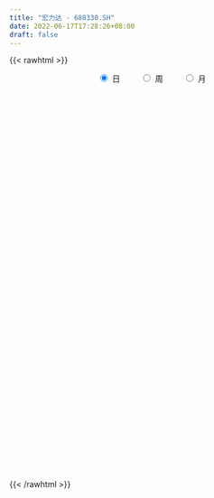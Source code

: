 ```yaml
---
title: "宏力达 - 688330.SH"
date: 2022-06-17T17:28:26+08:00
draft: false
---
```

{{< rawhtml >}}
    <div style="text-align: center">
        <label style="padding: 1rem;"><input style="margin-right: .5rem" type="radio" name="period" value="D" checked onclick="period_change(this)">日</label>
        <label style="padding: 1rem;"><input style="margin-right: .5rem" type="radio" name="period" value="W" onclick="period_change(this)">周</label>
        <label style="padding: 1rem;"><input style="margin-right: .5rem" type="radio" name="period" value="M" onclick="period_change(this)">月</label>
    </div>
    <div id="chart" style="height: 700px;"></div> 
    <script type="text/javascript">
        const D_v = [146269.71,71281.01,57963.98,33658.99,30728.13,21415.64,20253.6,13750.76,11403.77,17312.67,16075.34,25598.74,14255.57,22022.87,16744.02,13121.7,14633.72,22833.89,13486.58,21467.13,12159.77,10690.42,9192.38,10697.04,23006.21,17593.4,11447.75,12723.6,10630.77,12177.67,12491.0,7753.91,7698.31,6684.13,7214.96,8028.4,5214.89,5578.68,11503.96,10199.57,6807.73,7841.97,5442.6,4714.24,10606.39,8291.96,5976.35,4729.84,9345.47,7244.89,9203.89,5343.9,5764.04,4881.79,10972.51,6113.51,9024.28,7504.75,7548.25,8452.47,8716.91,6512.84,9175.28,5092.93,16361.35,6524.27,8468.81,4925.78,5840.09,5159.54,4970.03,6667.54,4424.51,6163.06,3943.42,7055.96,5966.86,3644.15,5006.52,5741.87,4226.76,3872.19,3456.86,4657.72,6009.56,5461.0,6581.18,4138.4,12433.72,5668.42,5756.09,4510.72,4089.0,5063.1,4047.59,6162.9,7961.79,7970.83,5216.27,3535.02,2971.93,4028.15,9845.51,5212.32,4469.7,7058.23,6358.38,9481.88,8828.01,5171.52,3475.06,5109.39,4086.22,2455.57,3472.48,3207.11,3409.09,2836.52,4553.92,3268.01,10492.26,6064.26,3074.02,6471.87,3207.54,5039.6,3975.4,4470.84,3165.16,2589.05,4122.91,3606.93,6305.14,4810.29,4360.7,2016.31,2359.74,2408.65,1816.15,1573.56,1550.32,2476.86,3790.08,2370.97,1818.13,1965.99,2012.49,1643.0,2674.82,2739.71,3982.62,4604.96,5298.68,8983.66,5887.94,5001.04,2969.22,3553.77,2888.03,3665.19,4475.63,3196.22,1952.69,2207.43,2363.52,1975.64,2063.3,4737.04,3175.96,7608.54,3383.73,2818.82,3509.3,3463.31,10039.84,4710.56,5878.84,4344.35,5868.92,13555.12,6731.23,5361.57,3394.54,3921.92,4590.54,3309.82,2720.09,3388.92,5914.34,12115.47,9850.22,11500.45,7336.48,9012.03,6983.35,12282.61,6489.43,5372.68,9992.52,4273.55,3776.41,5972.89,9257.71,9801.87,7657.9,32885.15,15747.97,12979.31,10527.83,8183.61,9816.19,15649.87,15814.93,11239.14,11130.35,8894.85,8781.6,8044.54,7204.28,10351.65,17237.67,11066.79,7673.28,6231.59,15435.89,6483.85,8312.93,7535.44,4293.75,6844.48,9087.6,11018.26,13243.87,8217.07,12211.0,3745.61,5474.26,7072.59,6488.35,4824.61,9563.22,4885.83,9631.68,6869.86,7404.3,3758.38,5029.38,3544.96,2970.03,5912.35,27477.81,17491.71,12431.12,8685.67,14212.79,10691.59,6651.32,10135.2,9070.64,16895.43,31513.59,30282.75,18860.85,31765.98,60817.57,27591.6,19523.87,19542.88,18505.4,21445.33,17422.19,43237.59,25972.76,15453.73,19684.08,10020.39,18695.24,13496.88,15382.27,11007.67,19191.75,9604.28,11580.58,10330.21,17704.54,27219.0,20688.39,13813.2,12620.18,8684.28,7961.99,10201.56,9897.78,13337.04,21953.86,24343.02,17968.33,21133.58,13329.39,10954.45,13495.86,8999.68,12573.09,10523.78,9188.29,25686.58,18351.28,12133.47,13661.91,10105.92,11450.46,8557.06,6222.94,9654.11,7869.59,10202.39,10015.35,7057.63,4508.02,6868.93,6145.01,5935.75,8867.98,6716.92,10514.25,12155.87,12038.34,5942.11,5398.6,8673.35,8616.39,10955.84,9363.76,4817.76,6695.27,4604.98,6525.17,6921.22,12201.44,11246.52,14908.66,10020.1,8153.44,7997.54,13812.95,13274.08,15995.4,7588.71,9211.46,4385.78,8684.1,6403.85,5508.21,4055.3,5421.27,10110.61,4938.38,4404.66,5746.18,10069.7,4261.31,5142.54,6635.48,5367.24,6940.07,6721.42,4925.32,2721.2,4127.08,5472.62,3626.67,9195.99,8757.96,10286.29,7142.39,9265.85,14763.47,10151.05,8439.44,9898.21,15355.7,13949.46,11051.06,9373.79,10337.9,11739.21,8904.56,14494.37,10501.26,12663.73,14791.86,8113.84,10052.86,8498.89,15604.53,10941.91,20466.63,18233.98,9326.22,23572.95,16633.93,20375.05,14878.09,20275.26,12334.67,13556.0,14315.68]
const D_histogram = [0.0,-0.4033276353,-1.0667469777,-1.3409693459,-1.6269586618,-1.8256800522,-1.9347035473,-1.8344297999,-1.6206406673,-1.4759564428,-1.3634901794,-1.1087177581,-0.7551575407,-0.3054379696,-0.0684917088,0.1440809164,0.2660871574,0.5508786146,0.6732651769,0.7675958937,0.7291572432,0.826749033,0.8730519588,0.7736626753,0.9335712453,0.9800107359,0.9972488228,0.9119590217,0.7743718696,0.5526556259,0.2809138957,0.1088465521,-0.0028238486,0.0128229069,-0.0004317171,-0.0470597686,-0.0814215811,-0.0525014357,0.1263671462,0.0455786922,-0.0170516516,-0.1275201038,-0.1885006595,-0.1790989358,-0.3579639106,-0.4429747172,-0.5689926588,-0.5902802456,-0.7425746875,-0.7541546868,-0.9024025689,-0.8935486025,-0.9256908395,-0.8533749424,-0.513216091,-0.2228660717,0.0974950856,0.255000998,0.214802456,0.0050792166,0.1200038714,0.0689909762,0.2923746151,0.3601089061,0.6749963178,0.897005556,0.9641550434,0.9432019102,0.8149222801,0.7116699379,0.5328065146,0.2617448117,0.1437045277,0.0055437016,-0.1297020105,-0.3284873017,-0.3925554081,-0.4540859701,-0.5831558743,-0.763693711,-0.8082944936,-0.7213925927,-0.5415769897,-0.4214831275,-0.2369428936,0.0592674708,0.2528161371,0.3636379604,0.5799813296,0.6417550037,0.7589378729,0.8857466903,0.8599510321,0.8565989482,0.7838508118,0.8553429988,0.9234766117,0.9059711191,0.7449349168,0.6315065837,0.4809489267,0.4600580801,0.7215120865,0.8650626864,0.9175587829,0.9738726404,1.0427239176,1.1198292965,0.8821691482,0.6242320639,0.4524765486,0.2003970033,-0.0879940536,-0.2300254007,-0.3821179067,-0.4168008927,-0.3202425624,-0.3053007267,-0.238217347,-0.2090730572,-0.559585737,-0.9024956573,-1.0751031668,-1.221367112,-1.2047366572,-1.0432898007,-0.9101175367,-0.8321210162,-0.7392074095,-0.6528934765,-0.4978097138,-0.4189365806,-0.1874322648,-0.115753799,-0.1873117087,-0.1779051958,-0.0731670097,-0.0467413049,0.0116456939,0.0678328276,0.1157120416,0.1664593765,0.2076684442,0.2249493055,0.2251756577,0.1995094247,0.1661630847,0.1957427236,0.2474501569,0.3429374703,0.4237018692,0.3375145086,0.4171916744,0.6250579643,0.6558895568,0.5700953762,0.4743891344,0.3387536337,0.2131473446,0.0826950853,0.0873198973,0.0051356017,-0.0773846515,-0.1651859026,-0.1772895122,-0.1485668563,-0.1030802831,0.0311743048,0.0780264406,-0.035922107,-0.0933542997,-0.0936325497,-0.1535863175,-0.1759748305,-0.0979386011,-0.0699538601,0.0734089904,0.1441979959,0.2126846596,0.3828669998,0.4193724175,0.4464415941,0.4492053601,0.3602614112,0.2164019702,0.0751649903,-0.0597484287,-0.0673416509,0.0290310298,0.2454379454,0.4498713399,0.6235706997,0.5230580583,0.3996176275,0.4383979834,0.67218773,0.7648908226,0.6751303442,0.8143200164,0.8223771734,0.7625388696,0.6436749028,0.2985730762,0.1788008393,0.1544396516,0.5035118681,0.5624006394,0.4248283511,0.1882305197,0.0240691446,-0.2080314488,0.098541599,0.4303352271,0.6440526636,0.8246977209,0.7767058816,0.6576301903,0.4176953567,0.1436284246,0.2489428802,-0.2781330772,-0.6595827861,-0.8937956987,-0.9971577584,-1.2826771521,-1.3900624004,-1.5824919493,-1.761562663,-1.7746302571,-1.8059176966,-1.6877918681,-1.3551941388,-0.9312340868,-0.7834568458,-1.0081142322,-1.1068782588,-1.2128465593,-1.1943956185,-1.0483428193,-0.9545757421,-1.0201263643,-0.9589637708,-0.6056111866,-0.1781600287,0.3062800549,0.564221113,0.771964798,0.9068780622,0.9014876253,1.0329381561,1.1151920277,1.4750160136,1.693668065,1.8065994389,1.9932009956,2.0457267994,1.8529998344,1.6579371633,1.3529854553,1.3041281489,1.7631809288,2.211917763,2.3065355089,2.8326848948,3.8237393068,4.5502943261,4.6758729515,4.2684084097,3.9762633096,3.5514137547,3.3294277917,2.199051486,1.4087145177,0.6986963039,0.2188761074,-0.2751630219,-1.0215375212,-1.6197731618,-1.7742085082,-2.0397519974,-2.6320589898,-2.6831120643,-2.7792428364,-2.6452792866,-2.0962272897,-1.8266571062,-1.3765534888,-1.2013424875,-1.1857303011,-1.2829455199,-1.065057926,-1.2585505787,-1.27248924,-1.8326833403,-2.440063989,-2.9107072745,-3.3958046278,-3.7361767958,-3.769303009,-3.6461127699,-3.7013390284,-3.5347829368,-3.5087758158,-3.1845130935,-2.800474278,-1.8253790361,-1.0532724989,-0.1733302277,0.4738359406,0.9988093201,1.199141756,1.090863258,0.8312720201,0.9212382135,0.669547046,0.3742856805,-0.0057735853,-0.4515930469,-0.5766344188,-0.9567035727,-0.9805661078,-0.9940212933,-1.0700963951,-1.0117912195,-0.3071376713,0.6106803407,1.4262527299,1.8688063977,2.0877527969,1.8854672443,1.9462205834,1.6626141454,1.7026576111,1.6779262989,1.5494407529,1.4197547797,1.1186566244,0.7795145964,0.2072527669,-0.3928909455,-0.7643653051,-0.7555949979,-0.5678590808,-0.7155636749,-0.6569853545,-0.2594498022,0.2032922933,0.3465026257,0.5434301657,0.5920715941,0.9216714154,1.0863506457,1.0121076299,0.8624500593,0.8724293468,1.4215725842,1.6907801388,1.7793270287,1.4938623212,0.6141153043,0.0205276742,-0.4417646415,-0.6854798647,-0.8601816851,-1.3857507207,-1.8210055584,-1.7297914018,-1.5742790361,-1.7793376058,-1.8139604432,-1.7849476976,-2.2757356589,-2.3926007383,-1.8761454985,-1.3741842467,-0.663258371,0.0331198918,0.2530299757,0.183892285,0.224607897,0.4719299849,0.1314376976,-0.0123801015,-0.2672277041,-0.1833048756,-0.2401115095,-0.3394798257,-0.2795763732,-0.1102221325,-0.2950695069,-0.4694755937,-0.5537342852,-0.4264779501,-0.1653271089,0.3968148364,0.7419914804,1.3296148203,1.8522077096,1.9367488197,1.4455966338,0.8209179458,0.3521068449,0.0807068778,-0.0778052167,-0.3210859759,-0.3359789045,-0.2259597655]
const D_fast = [0.0,-0.5041595442,-1.434265631,-2.0437303357,-2.736459317,-3.3916007204,-3.9843001023,-4.342633805,-4.5340048391,-4.7583097253,-4.9867160068,-5.009123025,-4.8443521928,-4.470992114,-4.2511687804,-4.0025759261,-3.8140478958,-3.3915367849,-3.1008339284,-2.8146042382,-2.6707535779,-2.3664745298,-2.1019086143,-2.0078822291,-1.6145808477,-1.3231386731,-1.0565883806,-0.9138884262,-0.8578826109,-0.9414349481,-1.1429482044,-1.2878039099,-1.4001802729,-1.3813277906,-1.3946903439,-1.4530833375,-1.5078005453,-1.4920057588,-1.2815453903,-1.3509391713,-1.4178324279,-1.5601809062,-1.6682866267,-1.703659637,-1.9720155894,-2.1677700753,-2.4360361817,-2.6048938299,-2.9428319436,-3.1429506146,-3.516799139,-3.7313323232,-3.9948972701,-4.1359251086,-3.92407028,-3.6894367786,-3.3447018498,-3.1234456879,-3.109943616,-3.3183970511,-3.1734714285,-3.2072365797,-2.910759287,-2.7529977695,-2.2693612784,-1.8231006511,-1.5149124029,-1.3000650586,-1.2246141187,-1.1499489763,-1.195610771,-1.4012362709,-1.4833504231,-1.6201253237,-1.7877965385,-2.0687036551,-2.2309106136,-2.4059626681,-2.6808215408,-3.0522828053,-3.2989572113,-3.3924034586,-3.347982103,-3.3332590226,-3.2079545121,-2.8969272801,-2.6401745794,-2.4384432661,-2.0771045645,-1.8548921395,-1.547974802,-1.199729312,-1.0105372123,-0.7997395591,-0.6765249925,-0.3911970558,-0.0921942899,0.1167929971,0.1419905241,0.186438837,0.1561184116,0.250242085,0.6920741131,1.0518903845,1.3337761768,1.6335581944,1.963090451,2.320153154,2.3030352928,2.2011562244,2.1425198463,1.9405395519,1.6301499815,1.4306122842,1.1829903016,1.0441070924,1.0606047821,0.9992214361,1.0067504791,0.9836265045,0.4932173905,-0.0753164441,-0.5166997453,-0.9683054685,-1.252859178,-1.3522347716,-1.4465918918,-1.5766256254,-1.668513871,-1.7454233071,-1.7147919729,-1.7406529849,-1.5560067352,-1.5132667192,-1.6316525561,-1.6667223421,-1.5802759085,-1.5655355299,-1.5042371076,-1.431091767,-1.3542845426,-1.2619223635,-1.1687961849,-1.0952779972,-1.0387577306,-1.0145466073,-1.0063521762,-0.9278368564,-0.8142668838,-0.6330452029,-0.4463553367,-0.4481640701,-0.2641889858,0.0999417952,0.2947457769,0.3514754404,0.3743664822,0.3234193899,0.251099937,0.141321449,0.1677762353,0.0868758401,-0.0149905759,-0.1440883027,-0.2005142903,-0.2089333485,-0.189216846,-0.047168682,0.019190064,-0.1037390104,-0.184509778,-0.2081961654,-0.3065465126,-0.3729287332,-0.3193771541,-0.3088808781,-0.14716578,-0.0403272755,0.0813305531,0.3472296432,0.4885781652,0.6272577404,0.7423228465,0.7434442504,0.6536853019,0.5312395695,0.3813890434,0.3569604085,0.4605908466,0.7383572485,1.055258478,1.3848505127,1.4151023859,1.391566362,1.5399462137,1.9417828929,2.2257086911,2.3047307987,2.647500475,2.8611519254,2.991948339,3.0340030978,2.7635445403,2.6884725133,2.7027212384,3.177671422,3.3771603531,3.3457951526,3.1562549511,2.9981108621,2.7140024065,3.0452108541,3.484588289,3.8593188914,4.2461383789,4.39232301,4.4376548662,4.3021438719,4.0639840459,4.2315342216,3.6349249949,3.0885795894,2.6309177522,2.2782662529,1.6720775711,1.2171767227,0.6291241866,0.0096628071,-0.4470623513,-0.9298292149,-1.2336513535,-1.2398521589,-1.0487006286,-1.096787599,-1.5734735435,-1.9489571347,-2.3581370751,-2.6382850389,-2.7543179446,-2.8991948029,-3.2197770161,-3.3983553653,-3.1964055778,-2.8134944271,-2.2524843298,-1.8534879934,-1.4527531089,-1.0911203291,-0.8711388598,-0.4814537899,-0.1204019114,0.6081760779,1.2502451456,1.8148263792,2.4997281848,3.0636856884,3.334208682,3.5536303017,3.5869249576,3.8640996884,4.7639477005,5.7656639755,6.4369155986,7.6712362082,9.6182254469,11.4823540477,12.776900911,13.4365384716,14.1384591989,14.6014630826,15.2118340676,14.6312206333,14.1930622944,13.6577181566,13.2326169871,12.6697871022,11.6680282226,10.6648492916,10.0668618181,9.2913803295,8.0410585897,7.3192274991,6.5282860179,6.0009297461,6.0259249206,5.8388308275,5.9447960727,5.8196714521,5.5388510632,5.1208994644,5.0725225769,4.5643922795,4.2323313082,3.2139663728,1.9965697269,0.7982496228,-0.5357988875,-1.8102152544,-2.7856672199,-3.5740051732,-4.5545661889,-5.2717058314,-6.1228926644,-6.5947582154,-6.9108379695,-6.3920874865,-5.8832990741,-5.0466893599,-4.2810642064,-3.5063884969,-3.006270622,-2.8418333055,-2.8936065384,-2.5733307917,-2.6576351976,-2.859325143,-3.2408278051,-3.7995455284,-4.068745505,-4.6879905521,-4.9569946141,-5.2189551229,-5.5625543236,-5.7571969529,-5.1293278225,-4.0588397252,-2.8867041536,-1.9769488863,-1.2360642879,-0.9669830294,-0.4196745446,-0.2876274462,0.1780804223,0.5728306848,0.8317053271,1.0569580488,1.0355240496,0.8912606707,0.3708120329,-0.3275544159,-0.8901201018,-1.070248544,-1.0244773971,-1.3510729099,-1.4567409282,-1.1240678264,-0.6105026576,-0.3806666687,-0.0478815873,0.1487777397,0.7087954147,1.1450623064,1.3238461981,1.3898011424,1.6178877666,2.52242415,3.2143267393,3.7477053864,3.8357062593,3.1094880684,2.5210323568,1.9482988807,1.5332136914,1.1434664497,0.2714597339,-0.6190464934,-0.9602801873,-1.1983375806,-1.8482305517,-2.3363434999,-2.7535676787,-3.8132895547,-4.5283048187,-4.4808859536,-4.3224707634,-3.7773594804,-3.0727012447,-2.7895336669,-2.8126982863,-2.7158307,-2.3505261159,-2.6581589789,-2.8050718034,-3.1267263319,-3.0886297223,-3.2054642336,-3.3897025062,-3.399693147,-3.2578944394,-3.5165091906,-3.8082841758,-4.0309764386,-4.010339591,-3.7905205271,-3.1291748727,-2.5985003586,-1.6784733135,-0.6928284969,-0.1241001819,-0.2538532094,-0.6733024109,-1.0540868005,-1.3053100482,-1.4832734469,-1.8068257,-1.9057133547,-1.8521841571]
const D_slow = [0.0,-0.1008319088,-0.3675186533,-0.7027609897,-1.1095006552,-1.5659206682,-2.049596555,-2.508204005,-2.9133641719,-3.2823532825,-3.6232258274,-3.9004052669,-4.0891946521,-4.1655541445,-4.1826770717,-4.1466568425,-4.0801350532,-3.9424153995,-3.7740991053,-3.5822001319,-3.3999108211,-3.1932235628,-2.9749605731,-2.7815449043,-2.548152093,-2.303149409,-2.0538372033,-1.8258474479,-1.6322544805,-1.494090574,-1.4238621001,-1.3966504621,-1.3973564242,-1.3941506975,-1.3942586268,-1.4060235689,-1.4263789642,-1.4395043231,-1.4079125366,-1.3965178635,-1.4007807764,-1.4326608024,-1.4797859672,-1.5245607012,-1.6140516788,-1.7247953581,-1.8670435228,-2.0146135843,-2.2002572561,-2.3887959278,-2.6143965701,-2.8377837207,-3.0692064306,-3.2825501662,-3.4108541889,-3.4665707069,-3.4421969354,-3.3784466859,-3.324746072,-3.3234762678,-3.2934752999,-3.2762275559,-3.2031339021,-3.1131066756,-2.9443575962,-2.7201062072,-2.4790674463,-2.2432669688,-2.0395363987,-1.8616189143,-1.7284172856,-1.6629810827,-1.6270549508,-1.6256690254,-1.658094528,-1.7402163534,-1.8383552054,-1.951876698,-2.0976656665,-2.2885890943,-2.4906627177,-2.6710108659,-2.8064051133,-2.9117758952,-2.9710116185,-2.9561947508,-2.8929907166,-2.8020812265,-2.6570858941,-2.4966471432,-2.3069126749,-2.0854760023,-1.8704882443,-1.6563385073,-1.4603758043,-1.2465400546,-1.0156709017,-0.7891781219,-0.6029443927,-0.4450677468,-0.3248305151,-0.2098159951,-0.0294379734,0.1868276981,0.4162173939,0.659685554,0.9203665334,1.2003238575,1.4208661446,1.5769241605,1.6900432977,1.7401425485,1.7181440351,1.6606376849,1.5651082083,1.4609079851,1.3808473445,1.3045221628,1.2449678261,1.1926995618,1.0528031275,0.8271792132,0.5584034215,0.2530616435,-0.0481225208,-0.308944971,-0.5364743551,-0.7445046092,-0.9293064615,-1.0925298307,-1.2169822591,-1.3217164043,-1.3685744705,-1.3975129202,-1.4443408474,-1.4888171463,-1.5071088988,-1.518794225,-1.5158828015,-1.4989245946,-1.4699965842,-1.4283817401,-1.376464629,-1.3202273027,-1.2639333883,-1.2140560321,-1.1725152609,-1.12357958,-1.0617170408,-0.9759826732,-0.8700572059,-0.7856785787,-0.6813806601,-0.5251161691,-0.3611437799,-0.2186199358,-0.1000226522,-0.0153342438,0.0379525924,0.0586263637,0.080456338,0.0817402384,0.0623940756,0.0210975999,-0.0232247781,-0.0603664922,-0.086136563,-0.0783429868,-0.0588363766,-0.0678169034,-0.0911554783,-0.1145636157,-0.1529601951,-0.1969539027,-0.221438553,-0.238927018,-0.2205747704,-0.1845252714,-0.1313541065,-0.0356373566,0.0692057478,0.1808161463,0.2931174863,0.3831828392,0.4372833317,0.4560745793,0.4411374721,0.4243020594,0.4315598168,0.4929193032,0.6053871381,0.761279813,0.8920443276,0.9919487345,1.1015482303,1.2695951628,1.4608178685,1.6296004545,1.8331804586,2.038774752,2.2294094694,2.3903281951,2.4649714641,2.509671674,2.5482815868,2.6741595539,2.8147597137,2.9209668015,2.9680244314,2.9740417176,2.9220338554,2.9466692551,3.0542530619,3.2152662278,3.421440658,3.6156171284,3.780024676,3.8844485151,3.9203556213,3.9825913413,3.9130580721,3.7481623755,3.5247134508,3.2754240113,2.9547547232,2.6072391231,2.2116161358,1.7712254701,1.3275679058,0.8760884817,0.4541405146,0.1153419799,-0.1174665418,-0.3133307532,-0.5653593113,-0.842078876,-1.1452905158,-1.4438894204,-1.7059751252,-1.9446190608,-2.1996506519,-2.4393915945,-2.5907943912,-2.6353343984,-2.5587643847,-2.4177091064,-2.2247179069,-1.9979983913,-1.772626485,-1.514391946,-1.2355939391,-0.8668399357,-0.4434229194,0.0082269403,0.5065271892,1.017958889,1.4812088476,1.8956931385,2.2339395023,2.5599715395,3.0007667717,3.5537462125,4.1303800897,4.8385513134,5.7944861401,6.9320597216,8.1010279595,9.1681300619,10.1621958893,11.050049328,11.8824062759,12.4321691474,12.7843477768,12.9590218528,13.0137408796,12.9449501241,12.6895657438,12.2846224534,11.8410703263,11.331132327,10.6731175795,10.0023395634,9.3075288543,8.6462090327,8.1221522103,7.6654879337,7.3213495615,7.0210139396,6.7245813644,6.4038449844,6.1375805029,5.8229428582,5.5048205482,5.0466497131,4.4366337159,3.7089568973,2.8600057403,1.9259615414,0.9836357891,0.0721075966,-0.8532271605,-1.7369228946,-2.6141168486,-3.410245122,-4.1103636915,-4.5667084505,-4.8300265752,-4.8733591321,-4.754900147,-4.505197817,-4.205412378,-3.9326965635,-3.7248785585,-3.4945690051,-3.3271822436,-3.2336108235,-3.2350542198,-3.3479524815,-3.4921110862,-3.7312869794,-3.9764285063,-4.2249338297,-4.4924579284,-4.7454057333,-4.8221901512,-4.669520066,-4.3129568835,-3.8457552841,-3.3238170848,-2.8524502738,-2.3658951279,-1.9502415916,-1.5245771888,-1.1050956141,-0.7177354259,-0.3627967309,-0.0831325748,0.1117460743,0.163559266,0.0653365296,-0.1257547966,-0.3146535461,-0.4566183163,-0.635509235,-0.7997555737,-0.8646180242,-0.8137949509,-0.7271692945,-0.591311753,-0.4432938545,-0.2128760006,0.0587116608,0.3117385682,0.5273510831,0.7454584198,1.1008515658,1.5235466005,1.9683783577,2.341843938,2.4953727641,2.5005046826,2.3900635223,2.2186935561,2.0036481348,1.6572104546,1.201959065,0.7695112146,0.3759414555,-0.0688929459,-0.5223830567,-0.9686199811,-1.5375538958,-2.1357040804,-2.604740455,-2.9482865167,-3.1141011095,-3.1058211365,-3.0425636426,-2.9965905713,-2.9404385971,-2.8224561008,-2.7895966764,-2.7926917018,-2.8594986279,-2.9053248467,-2.9653527241,-3.0502226805,-3.1201167738,-3.147672307,-3.2214396837,-3.3388085821,-3.4772421534,-3.5838616409,-3.6251934182,-3.5259897091,-3.340491839,-3.0080881339,-2.5450362065,-2.0608490016,-1.6994498431,-1.4942203567,-1.4061936454,-1.386016926,-1.4054682302,-1.4857397241,-1.5697344503,-1.6262243916]
const D_data = [['2020-10-15', 118.0, 108.5, 100.85, 120.0],['2020-10-16', 102.68, 102.18, 101.11, 107.66],['2020-10-19', 102.0, 95.4, 95.0, 103.49],['2020-10-20', 94.5, 96.69, 94.5, 98.81],['2020-10-21', 96.59, 93.7, 93.7, 97.58],['2020-10-22', 93.55, 91.9, 91.3, 93.62],['2020-10-23', 92.0, 90.42, 90.12, 93.28],['2020-10-26', 90.4, 91.18, 90.02, 92.46],['2020-10-27', 90.45, 91.68, 90.3, 91.98],['2020-10-28', 91.59, 90.1, 88.88, 91.6],['2020-10-29', 88.7, 88.76, 88.11, 89.67],['2020-10-30', 92.18, 90.01, 90.0, 94.3],['2020-11-02', 90.95, 91.58, 90.48, 92.15],['2020-11-03', 91.6, 93.95, 91.56, 94.16],['2020-11-04', 93.9, 92.4, 91.5, 93.95],['2020-11-05', 93.4, 92.75, 92.1, 93.6],['2020-11-06', 92.79, 92.1, 91.45, 93.85],['2020-11-09', 92.5, 95.0, 92.5, 95.6],['2020-11-10', 95.5, 94.01, 93.58, 95.5],['2020-11-11', 93.9, 94.3, 93.71, 96.58],['2020-11-12', 94.14, 92.89, 92.72, 95.63],['2020-11-13', 93.06, 94.91, 92.5, 95.4],['2020-11-16', 95.29, 94.9, 94.2, 95.3],['2020-11-17', 94.8, 93.18, 92.55, 94.88],['2020-11-18', 93.09, 96.9, 92.65, 97.44],['2020-11-19', 96.45, 96.46, 96.08, 98.45],['2020-11-20', 96.5, 96.75, 96.0, 98.28],['2020-11-23', 96.31, 95.77, 95.58, 97.8],['2020-11-24', 96.0, 94.94, 94.6, 96.76],['2020-11-25', 95.04, 93.22, 93.22, 95.3],['2020-11-26', 93.0, 91.38, 91.07, 93.24],['2020-11-27', 91.45, 91.38, 90.49, 92.04],['2020-11-30', 91.55, 91.21, 90.9, 92.4],['2020-12-01', 91.3, 92.35, 91.08, 92.46],['2020-12-02', 92.11, 91.8, 91.56, 92.35],['2020-12-03', 91.88, 91.0, 90.8, 92.15],['2020-12-04', 90.56, 90.68, 90.52, 91.3],['2020-12-07', 90.8, 91.2, 90.54, 91.78],['2020-12-08', 91.36, 93.47, 91.03, 94.18],['2020-12-09', 93.5, 90.35, 90.0, 93.99],['2020-12-10', 90.55, 90.0, 89.5, 90.8],['2020-12-11', 89.5, 88.67, 88.21, 90.5],['2020-12-14', 88.67, 88.49, 87.81, 89.36],['2020-12-15', 88.57, 88.87, 87.88, 88.97],['2020-12-16', 88.88, 85.61, 85.5, 89.0],['2020-12-17', 85.0, 85.51, 83.28, 86.23],['2020-12-18', 85.45, 83.76, 83.69, 85.59],['2020-12-21', 83.69, 83.93, 82.5, 84.18],['2020-12-22', 83.95, 80.98, 80.65, 83.95],['2020-12-23', 80.6, 81.37, 80.26, 82.23],['2020-12-24', 81.18, 78.2, 77.5, 81.62],['2020-12-25', 78.2, 78.68, 77.15, 79.48],['2020-12-28', 78.8, 76.95, 76.71, 78.88],['2020-12-29', 76.71, 77.2, 76.61, 78.08],['2020-12-30', 76.76, 80.65, 76.62, 82.0],['2020-12-31', 80.16, 80.95, 79.41, 81.87],['2021-01-04', 80.7, 82.44, 80.06, 83.87],['2021-01-05', 82.4, 81.35, 80.9, 82.5],['2021-01-06', 81.31, 78.9, 78.59, 81.31],['2021-01-07', 78.9, 75.71, 75.05, 78.9],['2021-01-08', 76.01, 79.1, 75.0, 79.45],['2021-01-11', 79.0, 76.8, 75.94, 79.0],['2021-01-12', 76.01, 80.39, 76.01, 80.88],['2021-01-13', 80.8, 79.04, 78.6, 80.99],['2021-01-14', 79.95, 83.16, 79.3, 85.12],['2021-01-15', 83.07, 83.68, 82.12, 84.1],['2021-01-18', 83.78, 82.9, 82.5, 85.3],['2021-01-19', 82.71, 82.35, 82.18, 83.83],['2021-01-20', 82.65, 81.0, 80.6, 82.65],['2021-01-21', 80.66, 81.02, 80.1, 81.67],['2021-01-22', 81.1, 79.55, 79.5, 81.38],['2021-01-25', 79.2, 77.25, 76.82, 79.3],['2021-01-26', 77.0, 78.04, 76.67, 78.89],['2021-01-27', 78.02, 76.92, 76.39, 78.22],['2021-01-28', 76.47, 75.93, 75.3, 77.76],['2021-01-29', 76.09, 73.8, 72.88, 76.5],['2021-02-01', 73.09, 74.23, 72.23, 74.89],['2021-02-02', 74.5, 73.31, 72.64, 75.07],['2021-02-03', 73.94, 71.24, 71.1, 73.94],['2021-02-04', 70.44, 68.9, 68.08, 71.4],['2021-02-05', 69.32, 69.02, 68.86, 70.86],['2021-02-08', 69.02, 69.8, 68.18, 71.48],['2021-02-09', 69.85, 70.79, 69.27, 71.23],['2021-02-10', 71.5, 70.06, 69.62, 71.5],['2021-02-18', 70.5, 71.01, 70.5, 71.7],['2021-02-19', 71.39, 73.22, 70.81, 73.44],['2021-02-22', 73.35, 72.97, 72.83, 74.79],['2021-02-23', 72.72, 72.6, 72.5, 73.37],['2021-02-24', 75.0, 74.8, 74.66, 77.74],['2021-02-25', 74.6, 73.74, 73.56, 75.68],['2021-02-26', 73.32, 75.14, 73.02, 75.42],['2021-03-01', 75.21, 76.27, 75.0, 76.66],['2021-03-02', 76.75, 75.05, 74.8, 76.97],['2021-03-03', 75.46, 75.69, 75.1, 76.0],['2021-03-04', 75.28, 75.05, 75.03, 75.9],['2021-03-05', 75.44, 77.32, 74.8, 77.65],['2021-03-08', 77.21, 78.21, 77.0, 79.39],['2021-03-09', 78.21, 77.88, 75.36, 79.58],['2021-03-10', 77.51, 76.16, 76.01, 78.91],['2021-03-11', 76.0, 76.49, 75.01, 76.63],['2021-03-12', 76.51, 75.7, 75.06, 76.57],['2021-03-15', 75.99, 77.2, 75.58, 77.54],['2021-03-16', 79.0, 81.85, 79.0, 83.35],['2021-03-17', 80.59, 82.12, 80.49, 82.44],['2021-03-18', 82.29, 82.27, 80.9, 82.7],['2021-03-19', 81.73, 83.45, 81.61, 84.46],['2021-03-22', 83.67, 84.87, 83.67, 85.48],['2021-03-23', 84.4, 86.39, 84.36, 86.91],['2021-03-24', 86.5, 83.0, 83.0, 87.09],['2021-03-25', 82.96, 82.22, 81.42, 83.8],['2021-03-26', 82.47, 82.8, 81.5, 83.26],['2021-03-29', 82.31, 81.15, 80.99, 82.7],['2021-03-30', 81.27, 79.52, 79.23, 81.6],['2021-03-31', 80.0, 80.3, 79.53, 81.22],['2021-04-01', 80.01, 79.36, 78.74, 80.29],['2021-04-02', 79.1, 80.22, 79.1, 81.29],['2021-04-06', 80.1, 81.94, 79.8, 82.32],['2021-04-07', 81.38, 81.16, 80.4, 81.64],['2021-04-08', 80.85, 82.0, 80.85, 82.93],['2021-04-09', 82.08, 81.78, 81.35, 82.6],['2021-04-12', 79.89, 76.0, 75.89, 80.0],['2021-04-13', 76.0, 73.76, 73.03, 76.7],['2021-04-14', 73.6, 73.8, 73.58, 75.3],['2021-04-15', 73.35, 72.4, 71.1, 73.35],['2021-04-16', 71.64, 73.13, 71.64, 73.28],['2021-04-19', 73.13, 74.5, 72.33, 74.93],['2021-04-20', 74.5, 74.1, 73.82, 75.25],['2021-04-21', 74.1, 73.19, 72.6, 74.1],['2021-04-22', 73.52, 73.09, 72.61, 73.8],['2021-04-23', 72.8, 72.79, 72.33, 73.17],['2021-04-26', 72.52, 73.68, 72.5, 74.51],['2021-04-27', 73.68, 72.81, 72.78, 73.68],['2021-04-28', 72.8, 75.13, 72.52, 75.4],['2021-04-29', 74.68, 73.63, 73.59, 75.1],['2021-04-30', 74.19, 71.51, 71.2, 74.19],['2021-05-06', 71.96, 72.0, 71.0, 72.49],['2021-05-07', 72.64, 73.19, 72.03, 73.57],['2021-05-10', 73.19, 72.3, 71.8, 73.19],['2021-05-11', 72.02, 72.7, 71.53, 72.86],['2021-05-12', 72.7, 72.8, 71.86, 73.0],['2021-05-13', 72.5, 72.84, 72.09, 73.97],['2021-05-14', 73.0, 73.05, 72.58, 73.76],['2021-05-17', 73.4, 73.13, 72.62, 73.7],['2021-05-18', 73.15, 72.97, 72.66, 73.19],['2021-05-19', 72.97, 72.8, 72.37, 72.97],['2021-05-20', 72.8, 72.4, 72.31, 73.14],['2021-05-21', 72.62, 72.12, 72.1, 72.87],['2021-05-24', 72.1, 72.88, 72.08, 72.9],['2021-05-25', 72.81, 73.4, 72.81, 73.73],['2021-05-26', 73.69, 74.44, 73.3, 74.96],['2021-05-27', 74.48, 74.91, 74.11, 75.56],['2021-05-28', 74.87, 72.99, 72.51, 74.88],['2021-05-31', 72.94, 75.25, 72.52, 75.39],['2021-06-01', 75.27, 77.97, 75.26, 78.05],['2021-06-02', 77.6, 76.85, 76.63, 78.37],['2021-06-03', 76.5, 75.69, 75.62, 77.45],['2021-06-04', 75.3, 75.47, 75.3, 76.5],['2021-06-07', 75.88, 74.66, 74.37, 75.88],['2021-06-08', 74.9, 74.3, 74.01, 75.24],['2021-06-09', 74.24, 73.67, 73.45, 74.7],['2021-06-10', 73.5, 75.1, 73.2, 76.0],['2021-06-11', 75.12, 73.85, 73.48, 75.5],['2021-06-15', 73.87, 73.38, 73.08, 74.19],['2021-06-16', 73.36, 72.76, 72.63, 73.73],['2021-06-17', 72.78, 73.3, 72.63, 73.46],['2021-06-18', 73.05, 73.72, 72.89, 74.49],['2021-06-21', 74.87, 74.02, 73.0, 74.87],['2021-06-22', 74.12, 75.58, 74.03, 76.3],['2021-06-23', 75.65, 75.01, 74.9, 75.65],['2021-06-24', 75.79, 72.82, 72.52, 75.79],['2021-06-25', 73.6, 73.0, 72.81, 74.2],['2021-06-28', 72.94, 73.47, 72.78, 73.85],['2021-06-29', 73.88, 72.44, 72.3, 73.88],['2021-06-30', 72.58, 72.53, 72.23, 73.23],['2021-07-01', 73.02, 73.8, 71.68, 74.88],['2021-07-02', 73.5, 73.36, 72.28, 73.92],['2021-07-05', 73.0, 75.24, 73.0, 76.09],['2021-07-06', 75.24, 74.97, 74.31, 75.81],['2021-07-07', 74.97, 75.44, 74.24, 75.65],['2021-07-08', 75.83, 77.59, 75.28, 78.38],['2021-07-09', 77.46, 76.8, 75.42, 77.98],['2021-07-12', 77.0, 77.22, 76.82, 78.7],['2021-07-13', 77.97, 77.39, 76.61, 77.97],['2021-07-14', 77.39, 76.38, 76.0, 77.62],['2021-07-15', 76.3, 75.35, 74.28, 76.38],['2021-07-16', 75.38, 74.79, 74.78, 75.86],['2021-07-19', 75.18, 74.19, 74.0, 75.18],['2021-07-20', 74.0, 75.41, 73.58, 75.85],['2021-07-21', 75.41, 77.0, 75.0, 77.58],['2021-07-22', 76.97, 79.53, 76.33, 81.38],['2021-07-23', 79.2, 80.88, 78.96, 81.58],['2021-07-26', 80.82, 82.05, 79.8, 82.96],['2021-07-27', 81.38, 79.39, 79.36, 82.5],['2021-07-28', 80.74, 79.0, 76.81, 81.45],['2021-07-29', 82.16, 81.29, 79.2, 82.16],['2021-07-30', 81.0, 85.09, 81.0, 85.57],['2021-08-02', 85.0, 84.98, 83.17, 85.98],['2021-08-03', 84.77, 83.5, 83.24, 85.0],['2021-08-04', 83.5, 87.35, 83.5, 87.74],['2021-08-05', 87.35, 87.04, 86.1, 87.99],['2021-08-06', 87.12, 86.99, 85.21, 87.8],['2021-08-09', 87.66, 86.66, 85.02, 87.88],['2021-08-10', 86.08, 83.29, 82.68, 87.5],['2021-08-11', 83.5, 85.4, 83.0, 86.49],['2021-08-12', 85.5, 86.7, 85.4, 87.76],['2021-08-13', 86.27, 92.9, 85.99, 96.2],['2021-08-16', 91.88, 91.19, 88.12, 92.88],['2021-08-17', 90.46, 89.32, 89.0, 94.8],['2021-08-18', 89.87, 87.73, 86.8, 90.99],['2021-08-19', 87.77, 88.06, 86.71, 89.8],['2021-08-20', 87.81, 86.48, 85.87, 89.66],['2021-08-23', 86.48, 93.81, 86.46, 94.15],['2021-08-24', 92.88, 96.5, 92.06, 98.18],['2021-08-25', 96.73, 97.38, 94.82, 98.5],['2021-08-26', 97.51, 99.1, 96.88, 99.96],['2021-08-27', 98.08, 97.74, 96.12, 99.25],['2021-08-30', 97.8, 97.5, 97.0, 103.0],['2021-08-31', 98.82, 95.99, 95.0, 98.82],['2021-09-01', 95.31, 94.95, 91.56, 96.99],['2021-09-02', 94.2, 99.97, 93.68, 100.6],['2021-09-03', 97.0, 91.45, 90.18, 100.81],['2021-09-06', 92.1, 90.98, 88.0, 92.47],['2021-09-07', 91.0, 91.05, 88.7, 91.74],['2021-09-08', 90.93, 91.5, 90.15, 92.5],['2021-09-09', 91.24, 87.69, 86.17, 91.24],['2021-09-10', 88.0, 88.18, 86.38, 89.1],['2021-09-13', 88.98, 85.45, 84.84, 89.0],['2021-09-14', 85.02, 83.55, 83.36, 86.92],['2021-09-15', 83.52, 83.91, 82.83, 84.3],['2021-09-16', 84.39, 82.28, 81.08, 84.39],['2021-09-17', 82.18, 83.08, 79.88, 83.4],['2021-09-22', 82.69, 85.81, 80.74, 86.35],['2021-09-23', 85.86, 88.09, 85.59, 88.48],['2021-09-24', 88.09, 85.46, 85.0, 88.25],['2021-09-27', 85.7, 79.8, 79.0, 86.5],['2021-09-28', 80.56, 79.55, 78.89, 80.56],['2021-09-29', 79.54, 77.83, 77.0, 79.54],['2021-09-30', 78.46, 78.0, 76.5, 79.5],['2021-10-08', 78.28, 78.92, 77.77, 81.5],['2021-10-11', 78.97, 77.85, 77.22, 79.98],['2021-10-12', 77.82, 74.84, 73.69, 77.83],['2021-10-13', 74.78, 75.29, 74.32, 76.26],['2021-10-14', 75.29, 79.09, 74.8, 79.82],['2021-10-15', 79.0, 81.45, 77.77, 82.08],['2021-10-18', 81.39, 84.32, 79.6, 84.76],['2021-10-19', 83.87, 83.49, 83.0, 84.81],['2021-10-20', 85.0, 84.33, 83.51, 85.78],['2021-10-21', 82.57, 84.72, 82.57, 85.66],['2021-10-22', 85.69, 83.77, 83.02, 85.69],['2021-10-25', 84.26, 86.37, 83.24, 86.66],['2021-10-26', 89.47, 87.0, 86.9, 95.77],['2021-10-27', 87.63, 92.57, 86.65, 92.8],['2021-10-28', 90.88, 93.55, 90.5, 95.0],['2021-10-29', 93.0, 94.5, 92.01, 96.88],['2021-11-01', 94.49, 97.8, 92.87, 98.5],['2021-11-02', 97.8, 98.5, 94.56, 99.3],['2021-11-03', 98.0, 96.79, 95.99, 99.8],['2021-11-04', 96.97, 97.36, 96.66, 99.7],['2021-11-05', 96.88, 96.13, 95.51, 98.86],['2021-11-08', 97.8, 99.79, 95.03, 101.12],['2021-11-09', 102.0, 108.9, 102.0, 113.8],['2021-11-10', 110.0, 113.3, 109.0, 116.46],['2021-11-11', 113.0, 112.7, 111.37, 114.93],['2021-11-12', 114.0, 122.5, 114.0, 124.88],['2021-11-15', 132.0, 135.88, 132.0, 144.7],['2021-11-16', 136.51, 141.5, 132.0, 144.43],['2021-11-17', 142.93, 141.06, 136.3, 145.53],['2021-11-18', 143.07, 138.44, 137.22, 144.31],['2021-11-19', 139.0, 142.68, 139.0, 146.66],['2021-11-22', 143.42, 143.61, 141.43, 147.3],['2021-11-23', 143.64, 148.8, 143.64, 149.68],['2021-11-24', 149.9, 137.7, 131.33, 149.9],['2021-11-25', 137.24, 140.0, 137.24, 146.61],['2021-11-26', 142.5, 139.62, 135.0, 142.5],['2021-11-29', 141.0, 141.5, 134.61, 143.0],['2021-11-30', 143.35, 140.51, 139.11, 145.0],['2021-12-01', 142.0, 135.29, 134.0, 142.19],['2021-12-02', 135.29, 134.22, 133.17, 139.28],['2021-12-03', 135.07, 138.1, 134.18, 140.31],['2021-12-06', 139.94, 135.69, 133.0, 139.94],['2021-12-07', 135.7, 128.96, 126.54, 137.0],['2021-12-08', 127.68, 133.34, 127.68, 133.47],['2021-12-09', 131.45, 131.56, 129.49, 134.9],['2021-12-10', 130.55, 133.65, 128.35, 134.66],['2021-12-13', 131.94, 140.0, 131.94, 143.5],['2021-12-14', 140.6, 138.27, 137.18, 147.33],['2021-12-15', 140.58, 142.27, 137.05, 144.6],['2021-12-16', 142.88, 140.51, 138.73, 144.02],['2021-12-17', 140.5, 139.05, 138.11, 144.28],['2021-12-20', 137.0, 137.36, 135.8, 142.96],['2021-12-21', 138.73, 141.59, 137.06, 141.91],['2021-12-22', 142.5, 136.42, 135.5, 142.5],['2021-12-23', 135.0, 137.9, 133.0, 139.98],['2021-12-24', 138.98, 129.0, 128.0, 138.98],['2021-12-27', 110.16, 124.2, 110.16, 127.81],['2021-12-28', 123.31, 121.42, 118.2, 126.0],['2021-12-29', 118.99, 116.58, 115.51, 123.78],['2021-12-30', 116.29, 113.63, 112.74, 117.49],['2021-12-31', 113.57, 113.66, 113.0, 115.99],['2022-01-04', 114.16, 112.96, 111.73, 117.7],['2022-01-05', 112.15, 107.9, 105.6, 112.96],['2022-01-06', 106.9, 107.89, 105.12, 109.49],['2022-01-07', 109.23, 103.51, 102.67, 109.39],['2022-01-10', 103.03, 105.08, 103.0, 107.9],['2022-01-11', 107.82, 104.81, 103.97, 107.82],['2022-01-12', 106.57, 113.43, 106.57, 114.23],['2022-01-13', 112.09, 113.8, 110.61, 115.67],['2022-01-14', 112.66, 118.45, 112.59, 119.78],['2022-01-17', 118.05, 119.11, 118.04, 125.09],['2022-01-18', 119.0, 120.69, 118.49, 122.27],['2022-01-19', 119.2, 118.85, 116.88, 122.0],['2022-01-20', 116.85, 115.57, 113.49, 118.28],['2022-01-21', 112.08, 112.9, 111.2, 115.99],['2022-01-24', 112.76, 117.01, 112.76, 118.78],['2022-01-25', 117.0, 112.44, 111.87, 118.48],['2022-01-26', 115.8, 110.36, 109.21, 115.9],['2022-01-27', 110.11, 107.15, 107.0, 112.86],['2022-01-28', 106.3, 103.43, 103.43, 108.0],['2022-02-07', 105.0, 105.0, 103.85, 107.37],['2022-02-08', 102.88, 99.3, 99.19, 105.86],['2022-02-09', 99.9, 101.34, 98.5, 101.94],['2022-02-10', 101.84, 99.99, 97.53, 102.14],['2022-02-11', 99.78, 97.51, 97.0, 102.5],['2022-02-14', 97.08, 97.65, 96.34, 100.67],['2022-02-15', 98.28, 106.61, 97.01, 106.98],['2022-02-16', 107.18, 113.13, 107.18, 114.96],['2022-02-17', 112.97, 116.73, 111.55, 118.27],['2022-02-18', 116.73, 116.21, 114.34, 118.38],['2022-02-21', 117.95, 116.28, 113.15, 117.95],['2022-02-22', 114.46, 112.2, 111.03, 115.26],['2022-02-23', 113.0, 116.28, 112.2, 119.8],['2022-02-24', 118.72, 112.5, 109.02, 118.72],['2022-02-25', 114.7, 117.0, 113.65, 118.5],['2022-02-28', 116.01, 117.4, 115.0, 119.3],['2022-03-01', 119.0, 116.85, 116.02, 122.58],['2022-03-02', 117.77, 117.25, 113.35, 118.49],['2022-03-03', 117.0, 114.92, 114.02, 118.01],['2022-03-04', 113.44, 113.47, 112.4, 115.84],['2022-03-07', 114.66, 108.49, 107.56, 114.66],['2022-03-08', 109.05, 104.9, 104.28, 111.84],['2022-03-09', 105.02, 104.66, 100.8, 107.2],['2022-03-10', 109.1, 107.8, 107.18, 113.35],['2022-03-11', 107.51, 109.99, 103.54, 110.58],['2022-03-14', 108.43, 105.3, 104.91, 108.5],['2022-03-15', 102.3, 106.99, 102.3, 110.87],['2022-03-16', 110.0, 111.99, 104.08, 112.35],['2022-03-17', 113.07, 115.0, 113.07, 118.8],['2022-03-18', 115.32, 112.75, 110.52, 115.32],['2022-03-21', 113.68, 114.61, 112.64, 119.21],['2022-03-22', 114.0, 113.8, 112.61, 116.25],['2022-03-23', 113.46, 118.91, 113.03, 119.26],['2022-03-24', 118.01, 118.98, 115.23, 119.99],['2022-03-25', 116.9, 117.1, 114.4, 118.98],['2022-03-28', 114.36, 116.36, 113.11, 117.66],['2022-03-29', 116.36, 118.77, 115.29, 119.58],['2022-03-30', 119.6, 128.1, 117.0, 128.1],['2022-03-31', 128.0, 128.25, 125.0, 129.11],['2022-04-01', 127.02, 128.6, 126.02, 128.88],['2022-04-06', 126.66, 125.0, 121.5, 128.6],['2022-04-07', 123.28, 115.58, 113.81, 124.88],['2022-04-08', 115.03, 115.78, 113.2, 116.94],['2022-04-11', 113.18, 114.74, 111.67, 116.35],['2022-04-12', 113.31, 115.44, 113.0, 119.88],['2022-04-13', 113.74, 114.85, 113.18, 118.2],['2022-04-14', 116.0, 107.91, 107.88, 116.72],['2022-04-15', 107.91, 105.35, 102.36, 108.85],['2022-04-18', 102.59, 109.73, 102.3, 110.88],['2022-04-19', 109.98, 109.96, 109.02, 112.48],['2022-04-20', 110.84, 103.98, 103.5, 110.91],['2022-04-21', 105.37, 103.98, 102.03, 107.82],['2022-04-22', 101.11, 103.21, 101.11, 105.49],['2022-04-25', 103.0, 93.63, 90.61, 104.97],['2022-04-26', 97.99, 94.53, 94.03, 100.6],['2022-04-27', 94.5, 101.5, 93.33, 101.96],['2022-04-28', 99.02, 102.38, 99.02, 105.88],['2022-04-29', 103.0, 107.04, 101.4, 107.09],['2022-05-05', 107.01, 109.98, 105.1, 110.02],['2022-05-06', 106.99, 106.17, 102.53, 106.99],['2022-05-09', 105.81, 102.7, 101.2, 106.61],['2022-05-10', 101.7, 103.74, 100.51, 106.5],['2022-05-11', 102.73, 106.98, 102.73, 108.69],['2022-05-12', 105.56, 99.2, 99.2, 105.56],['2022-05-13', 99.6, 100.0, 94.61, 100.69],['2022-05-16', 99.6, 97.01, 95.51, 103.8],['2022-05-17', 96.92, 100.2, 94.69, 100.36],['2022-05-18', 99.65, 97.92, 96.44, 101.6],['2022-05-19', 95.18, 96.3, 95.11, 97.8],['2022-05-20', 96.3, 97.5, 93.83, 98.0],['2022-05-23', 97.0, 98.89, 95.01, 99.78],['2022-05-24', 100.0, 93.79, 93.2, 102.5],['2022-05-25', 93.03, 92.17, 89.0, 94.02],['2022-05-26', 92.0, 91.7, 89.4, 93.38],['2022-05-27', 90.83, 93.57, 90.83, 95.33],['2022-05-30', 94.51, 95.55, 92.6, 95.91],['2022-05-31', 96.0, 101.14, 95.93, 101.6],['2022-06-01', 99.74, 100.85, 99.74, 105.56],['2022-06-02', 100.44, 106.8, 100.44, 107.2],['2022-06-06', 107.0, 109.88, 104.14, 112.16],['2022-06-07', 107.89, 107.23, 106.68, 109.67],['2022-06-08', 105.93, 100.0, 99.06, 107.24],['2022-06-09', 100.01, 95.98, 94.5, 100.5],['2022-06-10', 94.51, 95.23, 93.51, 96.87],['2022-06-13', 93.73, 95.67, 91.9, 96.23],['2022-06-14', 93.95, 95.72, 92.6, 96.1],['2022-06-15', 95.91, 93.2, 92.56, 96.26],['2022-06-16', 93.27, 94.88, 92.66, 97.38],['2022-06-17', 93.66, 96.25, 93.23, 98.3]]
const W_v = [217550.72,164020.34,84141.28,80777.88,80637.79,71936.78,55776.95,34840.69,41931.91,35031.54,35867.99,27731.85,41246.66,43666.67,29364.25,28254.49,24586.16,11986.77,11470.56,34577.81,23873.31,27655.84,30613.91,33314.85,18330.77,14067.54,29309.95,19240.05,23205.97,4376.05,9825.54,11957.66,15645.11,28140.54,17778.84,8499.28,20968.57,24541.83,36378.46,20578.39,33989.04,47114.92,29904.59,65575.52,57254.91,62729.14,51619.74,46891.4,36074.2,32479.2,28503.46,6488.35,35775.2,22707.05,71998.66,50761.54,129318.6,145981.32,123531.6,77278.86,61714.49,92045.31,50082.65,98728.18,46023.08,75883.4,49998.29,44799.07,32325.69,47367.49,43007.94,29564.4,56530.16,58668.68,34193.4,28930.22,20077.19,30806.75,20872.89,44648.48,24914.52,58693.87,54849.83,56123.55,55511.96,88142.13,75359.7]
const W_histogram = [0.0,-0.7504957265,-1.2060043928,-1.2904494802,-1.0890024406,-0.7783450183,-0.8738731695,-0.918962602,-1.0115809979,-1.3119000455,-1.7345175342,-1.738621864,-1.739161202,-1.3231263207,-1.2206362044,-1.4206451122,-1.7346286791,-1.7282174437,-1.3820926365,-0.9171702126,-0.3834767367,-0.0762890931,0.6709711874,1.1172901971,1.2258736471,1.3784899816,0.8959846694,0.5689737954,0.2952808626,0.2575812985,0.2530388512,0.2185240839,0.2814063025,0.504143732,0.5525975795,0.5831026608,0.561777246,0.5767260667,0.8088711628,0.8153313981,1.1950628506,1.6661463223,2.0185762079,2.5294694559,2.3202656339,2.7936936705,2.5437968584,2.0405655653,1.2834921567,0.8814332542,0.0929923817,-0.3617137765,-0.4798341754,-0.393105145,0.355075579,0.8970705103,2.8582243091,5.2045266592,6.1742509372,6.3145350348,5.7262103145,5.3276014535,4.0706729656,1.9947833036,-0.1589266296,-0.6469643564,-1.3715566387,-2.4534715958,-3.4704890486,-2.8144154378,-2.2806329613,-2.1219762417,-2.1987308304,-2.0157794895,-1.5735756603,-0.5321756557,-0.7206356541,-1.5159020004,-2.1173101534,-2.1798677063,-2.1963794326,-2.51639258,-2.7699127264,-3.0534124709,-2.2387708659,-2.3561158475,-2.2426260962]
const W_fast = [0.0,-0.9381196581,-1.6951294227,-2.1021868801,-2.1729904506,-2.0569192829,-2.3709157265,-2.6457458094,-2.9912594549,-3.6195535138,-4.4758003861,-4.9145601818,-5.3498898203,-5.2646365192,-5.467305454,-6.0224756399,-6.7701163766,-7.1957595021,-7.195157854,-6.9595279833,-6.5217036916,-6.2335883212,-5.3185852439,-4.5929436849,-4.1778918231,-3.6806529932,-3.939162138,-4.1239295633,-4.3238022803,-4.2971065198,-4.2383892543,-4.2182730006,-4.0850392064,-3.7362658439,-3.5496626016,-3.373381855,-3.2542629583,-3.095132621,-2.6607697342,-2.4504766493,-1.7719794842,-0.8843594319,-0.0272854944,1.1159751176,1.4868377041,2.6586891583,3.0447415609,3.051651659,2.6154512897,2.4337507007,1.6685579236,1.1234233213,0.8853443785,0.8737971227,1.7107467414,2.4770093004,5.1527191764,8.8001531913,11.3134402036,13.0323580599,13.8755859182,14.8088774206,14.5696171741,12.992423338,10.7989817474,10.1492029315,9.0817214896,7.3864386335,5.5017989186,5.4542686699,5.4178929061,5.0460555652,4.4196182689,4.0986247374,4.1474346516,5.0557907422,4.6871718304,3.512929984,2.3821942926,1.7746698131,1.2090632287,0.2599519363,-0.6860463917,-1.732899254,-1.4779503654,-2.1843243089,-2.6314910816]
const W_slow = [0.0,-0.1876239316,-0.4891250298,-0.8117373999,-1.08398801,-1.2785742646,-1.497042557,-1.7267832075,-1.979678457,-2.3076534683,-2.7412828519,-3.1759383179,-3.6107286184,-3.9415101985,-4.2466692496,-4.6018305277,-5.0354876975,-5.4675420584,-5.8130652175,-6.0423577707,-6.1382269549,-6.1572992281,-5.9895564313,-5.710233882,-5.4037654702,-5.0591429748,-4.8351468075,-4.6929033586,-4.619083143,-4.5546878183,-4.4914281055,-4.4367970845,-4.3664455089,-4.2404095759,-4.102260181,-3.9564845158,-3.8160402043,-3.6718586877,-3.469640897,-3.2658080474,-2.9670423348,-2.5505057542,-2.0458617022,-1.4134943383,-0.8334279298,-0.1350045122,0.5009447024,1.0110860938,1.3319591329,1.5523174465,1.5755655419,1.4851370978,1.3651785539,1.2669022677,1.3556711624,1.57993879,2.2944948673,3.5956265321,5.1391892664,6.7178230251,8.1493756037,9.4812759671,10.4989442085,10.9976400344,10.957908377,10.7961672879,10.4532781282,9.8399102293,8.9722879672,8.2686841077,7.6985258674,7.168031807,6.6183490993,6.114404227,5.7210103119,5.587966398,5.4078074844,5.0288319844,4.499504446,3.9545375194,3.4054426613,2.7763445163,2.0838663347,1.3205132169,0.7608205005,0.1717915386,-0.3888649854]
const W_data = [['2020-10-16', 118.0, 102.18, 100.85, 120.0],['2020-10-23', 102.0, 90.42, 90.12, 103.49],['2020-10-30', 90.4, 90.01, 88.11, 94.3],['2020-11-06', 90.95, 92.1, 90.48, 94.16],['2020-11-13', 92.5, 94.91, 92.5, 96.58],['2020-11-20', 95.29, 96.75, 92.55, 98.45],['2020-11-27', 96.31, 91.38, 90.49, 97.8],['2020-12-04', 91.55, 90.68, 90.52, 92.46],['2020-12-11', 90.8, 88.67, 88.21, 94.18],['2020-12-18', 88.67, 83.76, 83.28, 89.36],['2020-12-25', 83.69, 78.68, 77.15, 84.18],['2020-12-31', 78.8, 80.95, 76.61, 82.0],['2021-01-08', 80.7, 79.1, 75.0, 83.87],['2021-01-15', 79.0, 83.68, 75.94, 85.12],['2021-01-22', 83.78, 79.55, 79.5, 85.3],['2021-01-29', 79.2, 73.8, 72.88, 79.3],['2021-02-05', 73.09, 69.02, 68.08, 75.07],['2021-02-10', 69.02, 70.06, 68.18, 71.5],['2021-02-19', 70.5, 73.22, 70.5, 73.44],['2021-02-26', 73.35, 75.14, 72.5, 77.74],['2021-03-05', 75.21, 77.32, 74.8, 77.65],['2021-03-12', 77.21, 75.7, 75.01, 79.58],['2021-03-19', 75.99, 83.45, 75.58, 84.46],['2021-03-26', 83.67, 82.8, 81.42, 87.09],['2021-04-02', 82.31, 80.22, 78.74, 82.7],['2021-04-09', 80.1, 81.78, 79.8, 82.93],['2021-04-16', 79.89, 73.13, 71.1, 80.0],['2021-04-23', 73.13, 72.79, 72.33, 75.25],['2021-04-30', 72.52, 71.51, 71.2, 75.4],['2021-05-07', 71.96, 73.19, 71.0, 73.57],['2021-05-14', 73.19, 73.05, 71.53, 73.97],['2021-05-21', 73.4, 72.12, 72.1, 73.7],['2021-05-28', 72.1, 72.99, 72.08, 75.56],['2021-06-04', 72.94, 75.47, 72.52, 78.37],['2021-06-11', 75.88, 73.85, 73.2, 76.0],['2021-06-18', 73.87, 73.72, 72.63, 74.49],['2021-06-25', 74.87, 73.0, 72.52, 76.3],['2021-07-02', 72.94, 73.36, 71.68, 74.88],['2021-07-09', 73.0, 76.8, 73.0, 78.38],['2021-07-16', 77.0, 74.79, 74.28, 78.7],['2021-07-23', 75.18, 80.88, 73.58, 81.58],['2021-07-30', 80.82, 85.09, 76.81, 85.57],['2021-08-06', 85.0, 86.99, 83.17, 87.99],['2021-08-13', 87.66, 92.9, 82.68, 96.2],['2021-08-20', 91.88, 86.48, 85.87, 94.8],['2021-08-27', 86.48, 97.74, 86.46, 99.96],['2021-09-03', 97.8, 91.45, 90.18, 103.0],['2021-09-10', 92.1, 88.18, 86.17, 92.5],['2021-09-17', 88.98, 83.08, 79.88, 89.0],['2021-09-24', 82.69, 85.46, 80.74, 88.48],['2021-09-30', 85.7, 78.0, 76.5, 86.5],['2021-10-08', 78.28, 78.92, 77.77, 81.5],['2021-10-15', 78.97, 81.45, 73.69, 82.08],['2021-10-22', 81.39, 83.77, 79.6, 85.78],['2021-10-29', 84.26, 94.5, 83.24, 96.88],['2021-11-05', 94.49, 96.13, 92.87, 99.8],['2021-11-12', 97.8, 122.5, 95.03, 124.88],['2021-11-19', 132.0, 142.68, 132.0, 146.66],['2021-11-26', 143.42, 139.62, 131.33, 149.9],['2021-12-03', 141.0, 138.1, 133.17, 145.0],['2021-12-10', 139.94, 133.65, 126.54, 139.94],['2021-12-17', 131.94, 139.05, 131.94, 147.33],['2021-12-24', 137.0, 129.0, 128.0, 142.96],['2021-12-31', 110.16, 113.66, 110.16, 127.81],['2022-01-07', 114.16, 103.51, 102.67, 117.7],['2022-01-14', 103.03, 118.45, 103.0, 119.78],['2022-01-21', 118.05, 112.9, 111.2, 125.09],['2022-01-28', 112.76, 103.43, 103.43, 118.78],['2022-02-11', 105.0, 97.51, 97.0, 107.37],['2022-02-18', 97.08, 116.21, 96.34, 118.38],['2022-02-25', 117.95, 117.0, 109.02, 119.8],['2022-03-04', 116.01, 113.47, 112.4, 122.58],['2022-03-11', 114.66, 109.99, 100.8, 114.66],['2022-03-18', 108.43, 112.75, 102.3, 118.8],['2022-03-25', 113.68, 117.1, 112.61, 119.99],['2022-04-01', 114.36, 128.6, 113.11, 129.11],['2022-04-08', 126.66, 115.78, 113.2, 128.6],['2022-04-15', 113.18, 105.35, 102.36, 119.88],['2022-04-22', 102.59, 103.21, 101.11, 112.48],['2022-04-29', 103.0, 107.04, 90.61, 107.09],['2022-05-06', 107.01, 106.17, 102.53, 110.02],['2022-05-13', 105.81, 100.0, 94.61, 108.69],['2022-05-20', 99.6, 97.5, 93.83, 103.8],['2022-05-27', 97.0, 93.57, 89.0, 102.5],['2022-06-02', 94.51, 106.8, 92.6, 107.2],['2022-06-10', 107.0, 95.23, 93.51, 112.16],['2022-06-17', 93.73, 96.25, 91.9, 98.3]]
const M_v = [465712.34,296827.71,167705.67,142532.07,82621.3,127109.09,92503.1,47103.04,79879.98,152811.21,232290.3,178741.86,136969.26,479297.5300000001,350145.0200000001,216703.84,127518.88,198664.44,120809.97,218685.19,194910.37]
const M_histogram = [0.0,0.0765811966,-0.5343774807,-1.3445544788,-1.6922503664,-1.4842048041,-1.825610967,-1.6897094869,-1.670175922,-0.7456629218,0.5933713517,0.2769804184,1.1400267026,4.5777399806,4.7888054591,4.0161411226,4.2026322036,4.7718373879,3.4942113967,2.0950870879,0.7528351088]
const M_fast = [0.0,0.0957264957,-0.6488265517,-1.7951421695,-2.5659006488,-2.7289062875,-3.5267151921,-3.8132410838,-4.2112514994,-3.4731542296,-1.9857771181,-2.2329229469,-1.0848699871,3.4972782861,4.9055451294,5.1369160735,6.3740652055,8.1362297368,7.7321565948,6.8568040579,5.702760856]
const M_slow = [0.0,0.0191452991,-0.114449071,-0.4505876907,-0.8736502823,-1.2447014834,-1.7011042251,-2.1235315968,-2.5410755774,-2.7274913078,-2.5791484699,-2.5099033653,-2.2248966896,-1.0804616945,0.1167396703,1.1207749509,2.1714330018,3.3643923488,4.237945198,4.76171697,4.9499257472]
const M_data = [['2020-10-30', 118.0, 90.01, 88.11, 120.0],['2020-11-30', 90.95, 91.21, 90.48, 98.45],['2020-12-31', 91.3, 80.95, 76.61, 94.18],['2021-01-29', 80.7, 73.8, 72.88, 85.3],['2021-02-26', 73.09, 75.14, 68.08, 77.74],['2021-03-31', 75.21, 80.3, 74.8, 87.09],['2021-04-30', 80.01, 71.51, 71.1, 82.93],['2021-05-31', 71.96, 75.25, 71.0, 75.56],['2021-06-30', 75.27, 72.53, 72.23, 78.37],['2021-07-30', 73.02, 85.09, 71.68, 85.57],['2021-08-31', 85.0, 95.99, 82.68, 103.0],['2021-09-30', 95.31, 78.0, 76.5, 100.81],['2021-10-29', 78.28, 94.5, 73.69, 96.88],['2021-11-30', 94.49, 140.51, 92.87, 149.9],['2021-12-31', 142.0, 113.66, 110.16, 147.33],['2022-01-28', 114.16, 103.43, 102.67, 125.09],['2022-02-28', 105.0, 117.4, 96.34, 119.8],['2022-03-31', 119.0, 128.25, 100.8, 129.11],['2022-04-29', 127.02, 107.04, 90.61, 128.88],['2022-05-31', 107.01, 101.14, 89.0, 110.02],['2022-06-30', 99.74, 96.25, 91.9, 112.16]]
        const D_a = [null,null,null,null,null,null,null,null,null,null,88.11,null,null,null,null,null,null,null,null,null,null,null,null,null,null,98.45,null,null,null,null,null,90.49,null,null,null,null,null,null,94.18,null,null,null,null,null,null,null,null,null,null,null,null,null,null,null,null,null,null,null,null,null,75.0,null,null,null,null,null,85.3,null,null,null,null,null,null,null,null,null,null,null,null,68.08,null,null,null,null,null,null,null,null,77.74,null,null,null,null,null,null,74.8,null,null,null,null,null,null,null,null,null,null,null,null,87.09,null,null,null,null,null,null,null,null,null,null,null,null,null,null,71.1,null,null,null,null,null,null,null,null,75.4,null,null,null,null,null,71.53,null,null,null,null,null,null,null,null,null,null,null,null,null,null,null,78.37,null,null,null,null,null,null,null,null,null,null,null,null,null,null,null,null,null,null,null,71.68,null,null,null,null,null,null,78.7,null,null,null,null,null,73.58,null,null,null,null,null,null,null,null,null,null,null,null,null,null,null,null,null,null,null,null,null,null,null,null,null,null,null,null,103.0,null,null,null,null,null,null,null,null,null,null,null,null,null,null,null,null,null,null,null,null,null,null,null,73.69,null,null,null,null,null,null,null,null,null,null,null,null,null,null,null,null,null,null,null,null,null,null,null,null,null,null,null,null,null,null,149.9,null,null,null,null,null,null,null,null,126.54,null,null,null,null,147.33,null,null,null,null,null,null,null,null,null,null,null,null,null,null,null,null,102.67,null,null,null,null,null,125.09,null,null,null,null,null,null,null,null,null,null,null,null,null,null,96.34,null,null,null,null,null,null,null,null,null,null,122.58,null,null,null,null,null,100.8,null,null,null,null,null,null,null,null,null,null,null,null,null,null,null,129.11,null,null,null,null,null,null,null,null,null,null,null,null,null,null,90.61,null,null,null,null,110.02,null,null,null,null,null,null,null,null,null,null,null,null,null,89.0,null,null,null,null,null,null,112.16,null,null,null,null,91.9,null,null,null,null]
const W_a = [null,null,null,null,null,null,null,null,null,null,null,null,null,null,null,null,68.08,null,null,null,null,null,null,87.09,null,null,null,null,null,71.0,null,null,null,null,null,null,null,null,null,null,null,null,null,null,null,null,null,null,null,null,null,null,null,null,null,null,null,null,149.9,null,null,null,null,null,null,null,null,null,null,96.34,null,null,null,null,null,129.11,null,null,null,null,null,null,null,89.0,null,null,null]
const M_a = [null,null,null,null,68.08,null,null,null,null,null,null,null,null,149.9,null,null,null,null,null,89.0,null]
        const D_b = [[{ coord: ['2020-10-29', 94.18] }, { coord: ['2020-12-08', 90.49] }],[{ coord: ['2021-01-08', 77.74] }, { coord: ['2021-10-12', 75.0] }],[{ coord: ['2021-11-24', 147.33] }, { coord: ['2022-01-07', 126.54] }],[{ coord: ['2022-01-07', 122.58] }, { coord: ['2022-06-06', 102.67] }]]
const W_b = [[{ coord: ['2021-02-05', 87.09] }, { coord: ['2021-11-26', 71.0] }],[{ coord: ['2021-11-26', 129.11] }, { coord: ['2022-05-27', 96.34] }]]
const M_b = []
    </script>
{{< /rawhtml >}}